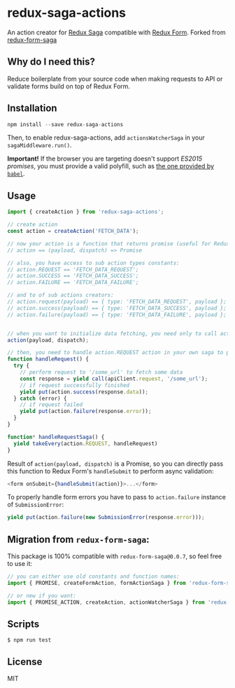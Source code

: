 # redux-saga-actions
An action creator for [Redux Saga](https://github.com/yelouafi/redux-saga) compatible with [Redux Form](https://github.com/erikras/redux-form). Forked from [redux-form-saga](https://github.com/mhssmnn/redux-form-saga)



## Why do I need this?

Reduce boilerplate from your source code when making requests to API or validate forms build on top of Redux Form.

## Installation

```javascript
npm install --save redux-saga-actions
```

Then, to enable redux-saga-actions, add `actionsWatcherSaga` in your `sagaMiddleware.run()`.

**Important!** If the browser you are targeting doesn't support *ES2015 promises*, you must provide a valid polyfill, such as [the one provided by `babel`](https://cdnjs.cloudflare.com/ajax/libs/babel-polyfill/6.9.1/polyfill.js).

## Usage

```javascript
import { createAction } from 'redux-saga-actions';

// create action
const action = createAction('FETCH_DATA');

// now your action is a function that returns promise (useful for Redux Form users)
// action == (payload, dispatch) => Promise

// also, you have access to sub action types constants:
// action.REQUEST == 'FETCH_DATA_REQUEST';
// action.SUCCESS == 'FETCH_DATA_SUCCESS';
// action.FAILURE == 'FETCH_DATA_FAILURE';

// and to of sub actions creators:
// action.request(payload) == { type: 'FETCH_DATA_REQUEST', payload };
// action.success(payload) == { type: 'FETCH_DATA_SUCCESS', payload };
// action.failure(payload) == { type: 'FETCH_DATA_FAILURE', payload };


// when you want to initialize data fetching, you need only to call action:
action(payload, dispatch);

// then, you need to handle action.REQUEST action in your own saga to perform API request:
function handleRequest() {
  try {
    // perform request to '/some_url' to fetch some data
    const response = yield call(apiClient.request, '/some_url');
    // if request successfully finished
    yield put(action.success(response.data));
  } catch (error) {
    // if request failed
    yield put(action.failure(response.error));
  }
}

function* handleRequestSaga() {
  yield takeEvery(action.REQUEST, handleRequest)
}
```


Result of `action(payload, dispatch)` is a Promise, so you can directly pass this function to Redux Form's `handleSubmit` to perform async validation:
```javascript
<form onSubmit={handleSubmit(action)}>...</form>
```

To properly handle form errors you have to pass to `action.failure` instance of `SubmissionError`:
```javascript
yield put(action.failure(new SubmissionError(response.error)));
```


## Migration from `redux-form-saga`:

This package is 100% compatible with `redux-form-saga@0.0.7`, so feel free to use it:
```javascript
// you can either use old constants and function names:
import { PROMISE, createFormAction, formActionSaga } from 'redux-form-saga';

// or new if you want:
import { PROMISE_ACTION, createAction, actionWatcherSaga } from 'redux-form-saga';
```

## Scripts

```
$ npm run test
```

## License

MIT

